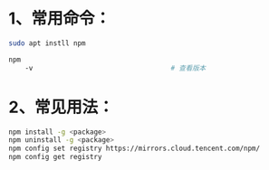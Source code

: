 # 1、常用命令：

```bash
sudo apt instll npm

npm
	-v                                  # 查看版本
```

# 2、常见用法：

```bash
npm install -g <package>
npm uninstall -g <package>
npm config set registry https://mirrors.cloud.tencent.com/npm/
npm config get registry
```

